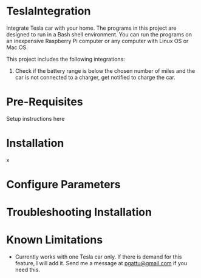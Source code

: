 # TeslaIntegration
Integrate Tesla car with your home.  The programs in this project are designed to run in a Bash shell environment.  You can run the programs on an inexpensive Raspberry Pi computer or any computer with Linux OS or Mac OS.

This project includes the following integrations:

1) Check if the battery range is below the chosen number of miles and the car is not connected to a charger, get notified to charge the car.

# Pre-Requisites
Setup instructions here

# Installation
x

# Configure Parameters


# Troubleshooting Installation

# Known Limitations
* Currently works with one Tesla car only.  If there is demand for this feature, I will add it.  Send me a message at pgattu@gmail.com if you need this.